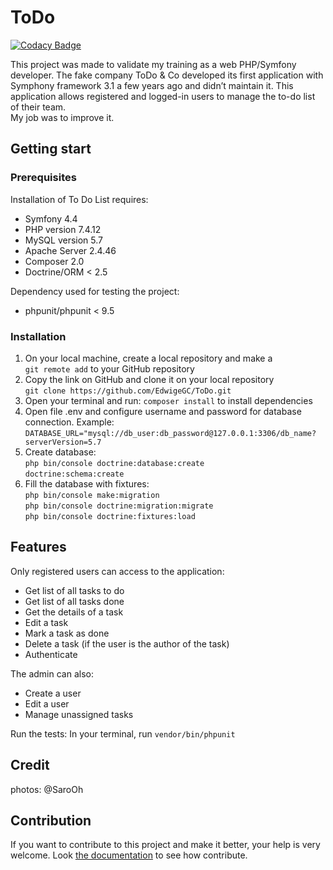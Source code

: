 # ToDo

[![Codacy Badge](https://app.codacy.com/project/badge/Grade/b43dad7922b04431a05dc0bc9a2d6f83)](https://www.codacy.com/gh/EdwigeGC/ToDo/dashboard?utm_source=github.com&amp;utm_medium=referral&amp;utm_content=EdwigeGC/ToDo&amp;utm_campaign=Badge_Grade)

This project was made to validate my training as a web PHP/Symfony developer.   The fake company ToDo & Co developed its first application with Symphony framework 3.1 a few years ago and didn’t maintain it.
This application allows registered and logged-in users to manage the to-do list of their team.  
My job was to improve it.

## Getting start

### Prerequisites

Installation of To Do List requires:

  * Symfony 4.4
  * PHP version 7.4.12
  * MySQL version 5.7
  * Apache Server 2.4.46
  * Composer 2.0
  * Doctrine/ORM < 2.5

Dependency used for testing the project:
 * phpunit/phpunit < 9.5 

### Installation

 1. On your local machine, create a local repository and make a  
   `git remote add` to your GitHub repository
 2. Copy the link on GitHub and clone it on your local repository   
   `git clone https://github.com/EdwigeGC/ToDo.git`
 3. Open your terminal and run:   `composer install` to install dependencies
 4. Open file .env and configure username and password for database connection. Example:   
   `DATABASE_URL="mysql://db_user:db_password@127.0.0.1:3306/db_name?serverVersion=5.7`
 5. Create database:  
   `php bin/console doctrine:database:create`  
   `doctrine:schema:create`
 6. Fill the database with fixtures:   
   `php bin/console make:migration`  
   `php bin/console doctrine:migration:migrate`  
   `php bin/console doctrine:fixtures:load`

## Features
Only registered users can access to the application:
  *  Get list of all tasks to do
  *  Get list of all tasks done
  *  Get the details of a task
  *  Edit a task
  *  Mark a task as done
  *  Delete a task (if the user is the author of the task)
  *  Authenticate

The admin can also:
  *  Create a user
  *  Edit a user
  *  Manage unassigned tasks

Run the tests:
In your terminal, run `vendor/bin/phpunit`

## Credit
photos: @SaroOh

## Contribution
If you want to contribute to this project and make it better, your help is very welcome. 
Look [the documentation](https://github.com/EdwigeGC/ToDo/blob/main/public/Contributing.md) to see how contribute.
